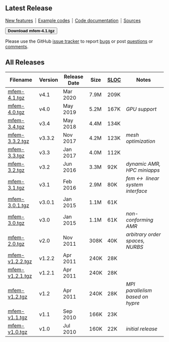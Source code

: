 ## Latest Release

[New features](https://github.com/mfem/mfem/blob/v4.1/CHANGELOG)
┊ [Example codes](examples.md)
┊ [Code documentation](http://mfem.github.io/doxygen/html/index.html)
┊ [Sources](https://github.com/mfem/mfem)

[<button type="button" class="btn btn-success">
**Download mfem-4.1.tgz**
</button>](https://bit.ly/mfem-4-1)

Please use the GitHub [issue tracker](https://github.com/mfem/mfem/issues)
to report [bugs](https://github.com/mfem/mfem/issues/new?labels=bug)
or post [questions](https://github.com/mfem/mfem/issues/new?labels=question) or [comments](https://github.com/mfem/mfem/issues/new?labels=comment).

## All Releases

 **Filename** | **Version** | **Release Date** | **Size** | **[SLOC](https://github.com/AlDanial/cloc)** | **Notes** |
 ------------ | ----------- | ---------------- | -------- | --------------------------------------- | --------- |
 [mfem-4.1.tgz](https://bit.ly/mfem-4-1) | v4.1 | Mar 2020 | 7.9M | 209K | |
 [mfem-4.0.tgz](https://bit.ly/mfem-4-0) | v4.0 | May 2019 | 5.2M | 167K | *GPU support* |
 [mfem-3.4.tgz](https://bit.ly/mfem-3-4) | v3.4 | May 2018 | 4.4M | 134K |  |
 [mfem-3.3.2.tgz](https://goo.gl/Kd7Jk8) | v3.3.2 | Nov 2017 | 4.2M | 123K | *mesh optimization* |
 [mfem-3.3.tgz](http://goo.gl/Vrpsns) | v3.3 | Jan 2017 | 4.0M | 112K |  |
 [mfem-3.2.tgz](http://goo.gl/Y9T75B) | v3.2 | Jun 2016 | 3.3M | 92K | *dynamic AMR, HPC miniapps* |
 [mfem-3.1.tgz](http://goo.gl/xrScXn) | v3.1 | Feb 2016 | 2.9M | 80K | *fem ↔&nbsp; linear system interface* |
 [mfem-3.0.1.tgz](http://goo.gl/gcNNsA) | v3.0.1 | Jan 2015 | 1.1M | 61K | |
 [mfem-3.0.tgz](http://goo.gl/TLcT5E) | v3.0 | Jan 2015 | 1.1M | 61K | *non-conforming AMR* |
 [mfem-2.0.tgz](http://goo.gl/PNrhv9) | v2.0 | Nov 2011 | 308K | 40K | *arbitrary order spaces, NURBS* |
 [mfem-v1.2.2.tgz](http://goo.gl/nJ56Qm) | v1.2.2 | Apr 2011 | 240K | 28K | |
 [mfem-v1.2.1.tgz](http://goo.gl/w44nyx) | v1.2.1 | Apr 2011 | 240K | 28K | |
 [mfem-v1.2.tgz](http://goo.gl/GQit7Z) | v1.2 | Apr 2011 | 240K | 28K | *MPI parallelism based on hypre* |
 [mfem-v1.1.tgz](http://goo.gl/VJ7WB8) | v1.1 | Sep 2010 | 166K | 23K |  |
 [mfem-v1.0.tgz](http://goo.gl/gY141R) | v1.0 | Jul 2010 | 160K | 22K | *initial release* |
